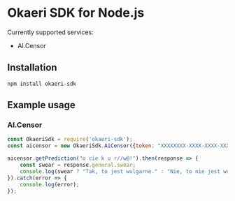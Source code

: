 # Okaeri SDK for Node.js
Currently supported services:
- AI.Censor

## Installation
```
npm install okaeri-sdk
```

## Example usage
### AI.Censor
```javascript
const OkaeriSdk = require('okaeri-sdk');
const aicensor = new OkaeriSdk.AiCensor({token: "XXXXXXXX-XXXX-XXXX-XXXX-XXXXXXXXXXXX"});

aicensor.getPrediction("o cie k u r//w@!").then(response => {
    const swear = response.general.swear;
    console.log(swear ? "Tak, to jest wulgarne." : "Nie, to nie jest wulgarne");
}).catch(error => {
    console.log(error);
});
```
